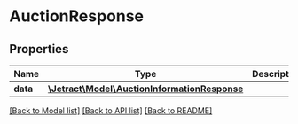 # AuctionResponse

## Properties
Name | Type | Description | Notes
------------ | ------------- | ------------- | -------------
**data** | [**\Jetract\Model\AuctionInformationResponse**](AuctionInformationResponse.md) |  | [optional] 

[[Back to Model list]](../README.md#documentation-for-models) [[Back to API list]](../README.md#documentation-for-api-endpoints) [[Back to README]](../README.md)


